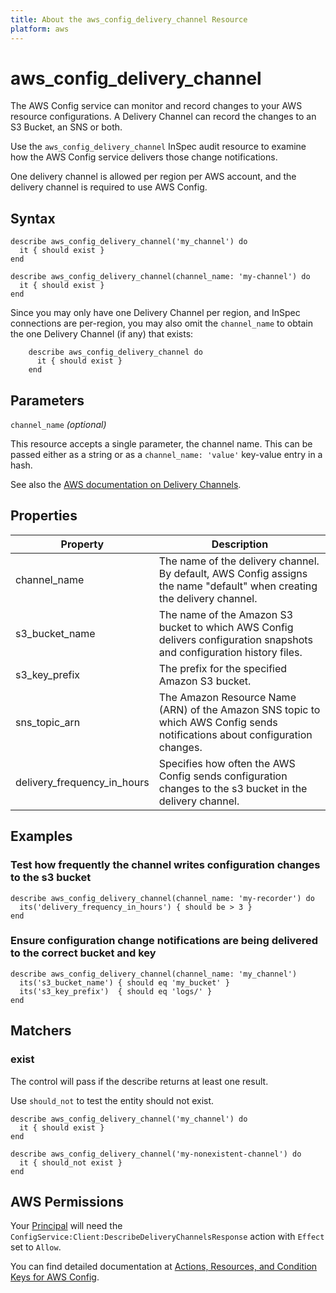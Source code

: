 ```yaml
---
title: About the aws_config_delivery_channel Resource
platform: aws
---
```


# aws_config_delivery_channel

The AWS Config service can monitor and record changes to your AWS resource configurations. A Delivery Channel can record the changes
to an S3 Bucket, an SNS or both.

Use the `aws_config_delivery_channel` InSpec audit resource to examine how the AWS Config service delivers those change notifications.

One delivery channel is allowed per region per AWS account, and the delivery channel is required to use AWS Config.

## Syntax

    describe aws_config_delivery_channel('my_channel') do
      it { should exist }
    end

    describe aws_config_delivery_channel(channel_name: 'my-channel') do
      it { should exist }
    end

Since you may only have one Delivery Channel per region, and InSpec connections are per-region, you may also omit the `channel_name` to obtain the one Delivery Channel (if any) that exists:

        describe aws_config_delivery_channel do
          it { should exist }
        end

## Parameters

`channel_name` _(optional)_

This resource accepts a single parameter, the channel name.
This can be passed either as a string or as a `channel_name: 'value'` key-value entry in a hash.

See also the [AWS documentation on Delivery Channels](https://docs.aws.amazon.com/config/latest/developerguide/manage-delivery-channel.html).


## Properties

|Property                       | Description|
| ---                           | --- |
|channel_name                  | The name of the delivery channel. By default, AWS Config assigns the name "default" when creating the delivery channel. |
|s3_bucket_name               | The name of the Amazon S3 bucket to which AWS Config delivers configuration snapshots and configuration history files.  |
|s3_key_prefix                | The prefix for the specified Amazon S3 bucket. |
|sns_topic_arn                | The Amazon Resource Name (ARN) of the Amazon SNS topic to which AWS Config sends notifications about configuration changes.  |
|delivery_frequency_in_hours | Specifies how often the AWS Config sends configuration changes to the s3 bucket in the delivery channel. |

## Examples

### Test how frequently the channel writes configuration changes to the s3 bucket

    describe aws_config_delivery_channel(channel_name: 'my-recorder') do
      its('delivery_frequency_in_hours') { should be > 3 }
    end

### Ensure configuration change notifications are being delivered to the correct bucket and key

    describe aws_config_delivery_channel(channel_name: 'my_channel')
      its('s3_bucket_name') { should eq 'my_bucket' }
      its('s3_key_prefix')  { should eq 'logs/' }
    end

## Matchers

### exist

The control will pass if the describe returns at least one result.

Use `should_not` to test the entity should not exist.

    describe aws_config_delivery_channel('my_channel') do
      it { should exist }
    end

    describe aws_config_delivery_channel('my-nonexistent-channel') do
      it { should_not exist }
    end

## AWS Permissions

Your [Principal](https://docs.aws.amazon.com/IAM/latest/UserGuide/intro-structure.html#intro-structure-principal) will need the `ConfigService:Client:DescribeDeliveryChannelsResponse` action with `Effect` set to `Allow`.

You can find detailed documentation at [Actions, Resources, and Condition Keys for AWS Config](https://docs.aws.amazon.com/IAM/latest/UserGuide/list_awsconfig.html).
